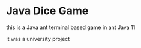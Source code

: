 # Java Dice Game

this is a Java ant terminal based game in ant Java 11

it was a university project 

